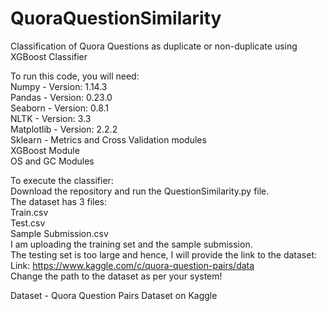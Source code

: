 # QuoraQuestionSimilarity
Classification of Quora Questions as duplicate or non-duplicate using XGBoost Classifier <br>

To run this code, you will need: <br>
Numpy - Version: 1.14.3 <br>
Pandas - Version: 0.23.0 <br>
Seaborn - Version: 0.8.1 <br>
NLTK - Version: 3.3  <br>
Matplotlib - Version: 2.2.2 <br>
Sklearn - Metrics and Cross Validation modules <br>
XGBoost Module <br>
OS and GC Modules <br>

To execute the classifier: <br> 
Download the repository and run the QuestionSimilarity.py file. <br>
The dataset has 3 files: <br>
  Train.csv <br>
  Test.csv <br>
  Sample Submission.csv <br>
I am uploading the training set and the sample submission. <br>
The testing set is too large and hence, I will provide the link to the dataset: <br>
Link: https://www.kaggle.com/c/quora-question-pairs/data <br>
Change the path to the dataset as per your system! 


Dataset - Quora Question Pairs Dataset on Kaggle
